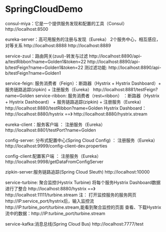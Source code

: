 # SpringCloudDemo

consul-miya：它是一个提供服务发现和配置的工具（Consul）   
http://localhost:8500
 
eureka-server：高可用服务的注册与发现（Eureka）  2个服务中心，相互感应，对等关系
http://localhost:8888
http://localhost:8889

service-zuul：路由网关(zuul)-转发与过滤
http://localhost:8890/api-a/testRibbon?name=Golden1&token=22
http://localhost:8890/api-b/testFeign?name=Golden1&token=22
测过滤功能:  http://localhost:8890/api-b/testFeign?name=Golden1

service-feign: 服务消费者（Feign）：断路器（Hystrix + Hystrix Dashboard）+ 服务链路追踪(zipkin) +  注册服务（Eureka）
http://localhost:8881/testFeign?name=Golden
service-ribbon: 服务消费者（rest+ribbon） ：断路器（Hystrix + Hystrix Dashboard） + 服务链路追踪(zipkin) +  注册服务（Eureka）
http://localhost:8880/testRibbon?name=Golden
Hystrix Dashboard：http://localhost:8880/hystrix  ==》  http://localhost:8880/hystrix.stream
 


eureka-client：服务客户端  ： 注册服务（Eureka）
http://localhost:8801/testPort?name=Golden

config-server: 分布式配置中心(Spring Cloud Config)  ： 注册服务（Eureka）
http://localhost:9999/config-client-dev.properties

config-client:配置客户端 ： 注册服务（Eureka）
http://localhost:9998/getDataFromConfigServer

zipkin-server:服务链路追踪(Spring Cloud Sleuth)
http://localhost:10000

service-turbine: 聚合监控(Hystrix Turbine) 将每个服务Hystrix Dashboard数据进行了整合 
http://localhost:8880/hystrix  ==》  http://localhost:11111/turbine.stream
注：
打开监控服务的服务网页http://IP:service_port/hystrix后，输入监控流http://IP:turbine_port/turbine.stream,能看到聚合监控的页面
查看、下载Hystrix流中的数据：http://IP:turbine_port/turbine.stream

service-kafka:消息总线(Spring Cloud Bus)
http://localhost:7777/test


